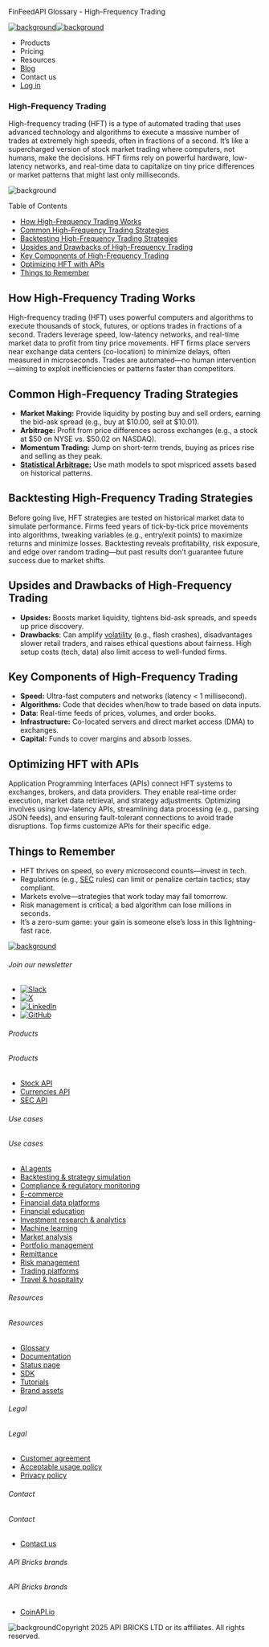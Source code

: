 FinFeedAPI Glossary - High-Frequency Trading

[![background](/_next/image?url=https%3A%2F%2Fcdn.sanity.io%2Fimages%2Fxpx4czto%2Fproduction%2Fc9a795fc7fb3558997d636211a44e71eb59288f0-773x184.png&w=1920&q=75)![background](https://cdn.sanity.io/images/xpx4czto/production/875913d8710b3054c19fad19673dc5592614265e-773x184.svg)](/)

* Products
* Pricing
* Resources
* [Blog](/blog)
* Contact us
* [Log in](https://console.finfeedapi.com/?link=/apikeys/create)

### High-Frequency Trading

High-frequency trading (HFT) is a type of automated trading that uses advanced technology and algorithms to execute a massive number of trades at extremely high speeds, often in fractions of a second. It’s like a supercharged version of stock market trading where computers, not humans, make the decisions. HFT firms rely on powerful hardware, low-latency networks, and real-time data to capitalize on tiny price differences or market patterns that might last only milliseconds.

![background](https://cdn.sanity.io/images/xpx4czto/production/999c709b2777af013884c6e2623e9aa699585a06-429x429.svg)

Table of Contents

* [How High-Frequency Trading Works](#link-8329555e3cff)
* [Common High-Frequency Trading Strategies](#link-489f3024e735)
* [Backtesting High-Frequency Trading Strategies](#link-4752a07c4e27)
* [Upsides and Drawbacks of High-Frequency Trading](#link-23b15ea775cd)
* [Key Components of High-Frequency Trading](#link-48982b8d38bc)
* [Optimizing HFT with APIs](#link-c1b06c5a1727)
* [Things to Remember](#link-04f4c664f156)

How High-Frequency Trading Works
--------------------------------

High-frequency trading (HFT) uses powerful computers and algorithms to execute thousands of stock, futures, or options trades in fractions of a second. Traders leverage speed, low-latency networks, and real-time market data to profit from tiny price movements. HFT firms place servers near exchange data centers (co-location) to minimize delays, often measured in microseconds. Trades are automated—no human intervention—aiming to exploit inefficiencies or patterns faster than competitors.

Common High-Frequency Trading Strategies
----------------------------------------

* **Market Making:** Provide liquidity by posting buy and sell orders, earning the bid-ask spread (e.g., buy at $10.00, sell at $10.01).
* **Arbitrage:** Profit from price differences across exchanges (e.g., a stock at $50 on NYSE vs. $50.02 on NASDAQ).
* **Momentum Trading:** Jump on short-term trends, buying as prices rise and selling as they peak.
* [**Statistical Arbitrage:**](https://www.finfeedapi.com/learn/glossary/statistical-arbitrage) Use math models to spot mispriced assets based on historical patterns.

Backtesting High-Frequency Trading Strategies
---------------------------------------------

Before going live, HFT strategies are tested on historical market data to simulate performance. Firms feed years of tick-by-tick price movements into algorithms, tweaking variables (e.g., entry/exit points) to maximize returns and minimize losses. Backtesting reveals profitability, risk exposure, and edge over random trading—but past results don’t guarantee future success due to market shifts.

Upsides and Drawbacks of High-Frequency Trading
-----------------------------------------------

* **Upsides:** Boosts market liquidity, tightens bid-ask spreads, and speeds up price discovery.
* **Drawbacks**: Can amplify [volatility](https://www.finfeedapi.com/learn/glossary/volatility) (e.g., flash crashes), disadvantages slower retail traders, and raises ethical questions about fairness. High setup costs (tech, data) also limit access to well-funded firms.

Key Components of High-Frequency Trading
----------------------------------------

* **Speed:** Ultra-fast computers and networks (latency < 1 millisecond).
* **Algorithms:** Code that decides when/how to trade based on data inputs.
* **Data**: Real-time feeds of prices, volumes, and order books.
* **Infrastructure:** Co-located servers and direct market access (DMA) to exchanges.
* **Capital:** Funds to cover margins and absorb losses.

Optimizing HFT with APIs
------------------------

Application Programming Interfaces (APIs) connect HFT systems to exchanges, brokers, and data providers. They enable real-time order execution, market data retrieval, and strategy adjustments. Optimizing involves using low-latency APIs, streamlining data processing (e.g., parsing JSON feeds), and ensuring fault-tolerant connections to avoid trade disruptions. Top firms customize APIs for their specific edge.

Things to Remember
------------------

* HFT thrives on speed, so every microsecond counts—invest in tech.
* Regulations (e.g., [SEC](https://www.finfeedapi.com/learn/glossary/sec) rules) can limit or penalize certain tactics; stay compliant.
* Markets evolve—strategies that work today may fail tomorrow.
* Risk management is critical; a bad algorithm can lose millions in seconds.
* It’s a zero-sum game: your gain is someone else’s loss in this lightning-fast race.

[![background](https://cdn.sanity.io/images/xpx4czto/production/8a2788aebc71f7f5dce82eb1b7a5e5cec9a64838-773x184.svg)](/)

###### Join our newsletter

* [![Slack](https://cdn.sanity.io/images/xpx4czto/production/26371f7c1474b3ce9e67c32e006a140ddd704b95-512x512.svg)](https://finfeedapi.slack.com/x-p8539721774929-8529109118914-8531038476964/messages/C08FVM7P68H)
* [![X](/_next/image?url=https%3A%2F%2Fcdn.sanity.io%2Fimages%2Fxpx4czto%2Fproduction%2F0aa41878d0ceb77292d9f847b2f4e21d688460c1-2400x2453.png&w=64&q=75)](https://x.com/FinFeedAPI "Follow FinFeedAPI on X")
* [![LinkedIn](/_next/image?url=https%3A%2F%2Fcdn.sanity.io%2Fimages%2Fxpx4czto%2Fproduction%2Fb9ce6f119974543779bbcad7563e234be8edd900-840x779.png&w=64&q=75)](https://www.linkedin.com/company/finfeedapi/?viewAsMember=true "Join FinFeedAPI on LinkedIn")
* [![GitHub](https://cdn.sanity.io/images/xpx4czto/production/f202b6faccfd5cc46299b976c2635fee60b55aa0-98x96.svg)](https://github.com/api-bricks/api-bricks-sdk/tree/master/finfeedapi)

###### Products

###### Products

* [Stock API](/products/stock-api)
* [Currencies API](/products/currencies-api)
* [SEC API](/products/sec-api)

###### Use cases

###### Use cases

* [AI agents](/use-case/ai-agents)
* [Backtesting & strategy simulation](/use-case/backtesting-strategy-simulation)
* [Compliance & regulatory monitoring](/use-case/compliance-regulatory-monitoring)
* [E-commerce](/use-case/e-commerce)
* [Financial data platforms](/use-case/financial-data-platforms)
* [Financial education](/use-case/education-platforms)
* [Investment research & analytics](/use-case/investment-research-analytics)
* [Machine learning](/use-case/machine-learning)
* [Market analysis](/use-case/market-analysis)
* [Portfolio management](/use-case/portfolio-management)
* [Remittance](/use-case/remittance)
* [Risk management](/use-case/risk-management)
* [Trading platforms](/use-case/trading-platforms)
* [Travel & hospitality](/use-case/travel-hospitality)

###### Resources

###### Resources

* [Glossary](/learn/glossary)
* [Documentation](https://docs.finfeedapi.com/)
* [Status page](https://status.finfeedapi.com/)
* [SDK](https://github.com/api-bricks/api-bricks-sdk/tree/master/finfeedapi)
* [Tutorials](https://github.com/api-bricks/api-bricks-sdk/tree/master/finfeedapi/sec-api-rest/tutorials)
* [Brand assets](https://brandfetch.com/finfeedapi.com)

###### Legal

###### Legal

* [Customer agreement](/legal#link-479af90ac5b8)
* [Acceptable usage policy](/legal#link-469068dc1416)
* [Privacy policy](/legal#link-192d9f962f94)

###### Contact

###### Contact

* [Contact us](/contact-us)

###### API Bricks brands

###### API Bricks brands

* [CoinAPI.io](https://www.coinapi.io/?utm_source=finfeedapi&utm_medium=referral&utm_campaign=finfeedapi_footer)

![background](https://cdn.sanity.io/images/xpx4czto/production/33a64ee50c88a79ba86cc35ba36e9eb13987bbe7-152x184.svg)Copyright 2025 API BRICKS LTD or its affiliates. All rights reserved.